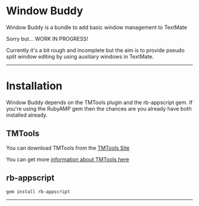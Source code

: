 Window Buddy
============

Window Buddy is a bundle to add basic window management to TextMate

Sorry but... WORK IN PROGRESS!

Currently it's a bit rough and incomplete but the aim is to provide pseudo split window editing by using auxiliary windows in TextMate.

---

Installation
============

Window Buddy depends on the TMTools plugin and the rb-appscript gem.
If you're using the RubyAMP gem then the chances are you already have both installed already.

TMTools
-------

You can download TMTools from the [TMTools Site](http://email.eva.mpg.de/~bibiko/downloads/textmate/TMTools.tmplugin.zip)

You can get more [information about TMTools here](http://email.eva.mpg.de/~bibiko/downloads/textmate/tmtoolshelp.html)

rb-appscript
------------
    gem install rb-appscript
    
---
